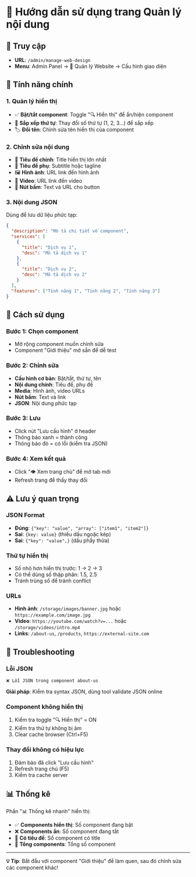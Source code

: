 # 🎨 Hướng dẫn sử dụng trang Quản lý nội dung

## 📍 Truy cập
- **URL**: `/admin/manage-web-design`
- **Menu**: Admin Panel → 🎨 Quản lý Website → Cấu hình giao diện

## 🎯 Tính năng chính

### 1. **Quản lý hiển thị**
- ✅ **Bật/tắt component**: Toggle "🔍 Hiển thị" để ẩn/hiện component
- 📍 **Sắp xếp thứ tự**: Thay đổi số thứ tự (1, 2, 3...) để sắp xếp
- 🏷️ **Đổi tên**: Chỉnh sửa tên hiển thị của component

### 2. **Chỉnh sửa nội dung**
- 📝 **Tiêu đề chính**: Title hiển thị lớn nhất
- 📄 **Tiêu đề phụ**: Subtitle hoặc tagline
- 🖼️ **Hình ảnh**: URL link đến hình ảnh
- 🎥 **Video**: URL link đến video
- 🔘 **Nút bấm**: Text và URL cho button

### 3. **Nội dung JSON**
Dùng để lưu dữ liệu phức tạp:

```json
{
  "description": "Mô tả chi tiết về component",
  "services": [
    {
      "title": "Dịch vụ 1",
      "desc": "Mô tả dịch vụ 1"
    },
    {
      "title": "Dịch vụ 2", 
      "desc": "Mô tả dịch vụ 2"
    }
  ],
  "features": ["Tính năng 1", "Tính năng 2", "Tính năng 3"]
}
```

## 🚀 Cách sử dụng

### Bước 1: Chọn component
- Mở rộng component muốn chỉnh sửa
- Component "Giới thiệu" mở sẵn để dễ test

### Bước 2: Chỉnh sửa
- **Cấu hình cơ bản**: Bật/tắt, thứ tự, tên
- **Nội dung chính**: Tiêu đề, phụ đề
- **Media**: Hình ảnh, video URLs
- **Nút bấm**: Text và link
- **JSON**: Nội dung phức tạp

### Bước 3: Lưu
- Click nút "Lưu cấu hình" ở header
- Thông báo xanh = thành công
- Thông báo đỏ = có lỗi (kiểm tra JSON)

### Bước 4: Xem kết quả
- Click "👁️ Xem trang chủ" để mở tab mới
- Refresh trang để thấy thay đổi

## ⚠️ Lưu ý quan trọng

### JSON Format
- **Đúng**: `{"key": "value", "array": ["item1", "item2"]}`
- **Sai**: `{key: value}` (thiếu dấu ngoặc kép)
- **Sai**: `{"key": "value",}` (dấu phẩy thừa)

### Thứ tự hiển thị
- Số nhỏ hơn hiển thị trước: 1 → 2 → 3
- Có thể dùng số thập phân: 1.5, 2.5
- Tránh trùng số để tránh conflict

### URLs
- **Hình ảnh**: `/storage/images/banner.jpg` hoặc `https://example.com/image.jpg`
- **Video**: `https://youtube.com/watch?v=...` hoặc `/storage/videos/intro.mp4`
- **Links**: `/about-us`, `/products`, `https://external-site.com`

## 🔧 Troubleshooting

### Lỗi JSON
```
❌ Lỗi JSON trong component about-us
```
**Giải pháp**: Kiểm tra syntax JSON, dùng tool validate JSON online

### Component không hiển thị
1. Kiểm tra toggle "🔍 Hiển thị" = ON
2. Kiểm tra thứ tự không bị âm
3. Clear cache browser (Ctrl+F5)

### Thay đổi không có hiệu lực
1. Đảm bảo đã click "Lưu cấu hình"
2. Refresh trang chủ (F5)
3. Kiểm tra cache server

## 📊 Thống kê

Phần "📊 Thống kê nhanh" hiển thị:
- ✅ **Components hiển thị**: Số component đang bật
- ❌ **Components ẩn**: Số component đang tắt  
- 📝 **Có tiêu đề**: Số component có title
- 🎯 **Tổng components**: Tổng số component

---

**💡 Tip**: Bắt đầu với component "Giới thiệu" để làm quen, sau đó chỉnh sửa các component khác!

